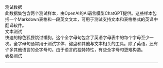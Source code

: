 测试数据  
此数据集包含两个测试样本，由OpenAI的AI语言模型ChatGPT提供。这些样本包括一个Markdown表格和一段英文文本，可用于测试支持文本和表格格式的英译中翻译软件。  
文本测试  
快速的棕色狐狸跳过懒狗。这个全字母句包含了英语字母表中的每个字母至少一次。全字母句通常用于测试字体、键盘和其他与文本相关的工具。除了英语，还有许多其他语言的全字母句。由于语言的独特特性，有些全字母句更难构造。  
表格测试

---

